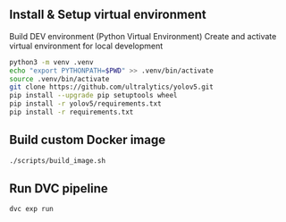 

## Install & Setup virtual environment
Build DEV environment (Python Virtual Environment)
Create and activate virtual environment for local development

```bash 
python3 -m venv .venv
echo "export PYTHONPATH=$PWD" >> .venv/bin/activate
source .venv/bin/activate
git clone https://github.com/ultralytics/yolov5.git
pip install --upgrade pip setuptools wheel
pip install -r yolov5/requirements.txt
pip install -r requirements.txt
``` 

## Build custom Docker image

```bash
./scripts/build_image.sh
```

## Run DVC pipeline

```bash
dvc exp run
```